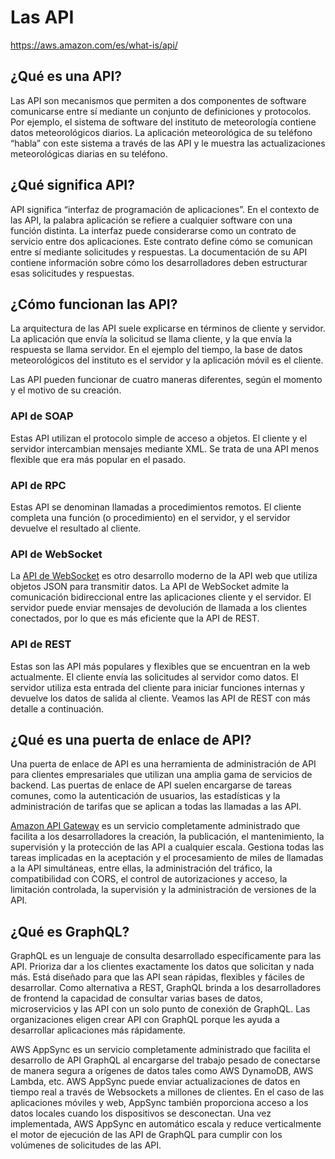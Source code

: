 # Las API

https://aws.amazon.com/es/what-is/api/

## **¿Qué es una API?**

Las API son mecanismos que permiten a dos componentes de software comunicarse entre sí mediante un conjunto de definiciones y protocolos. Por ejemplo, el sistema de software del instituto de meteorología contiene datos meteorológicos diarios. La aplicación meteorológica de su teléfono “habla” con este sistema a través de las API y le muestra las actualizaciones meteorológicas diarias en su teléfono.

## **¿Qué significa API?**

API significa “interfaz de programación de aplicaciones”. En el contexto de las API, la palabra aplicación se refiere a cualquier software con una función distinta. La interfaz puede considerarse como un contrato de servicio entre dos aplicaciones. Este contrato define cómo se comunican entre sí mediante solicitudes y respuestas. La documentación de su API contiene información sobre cómo los desarrolladores deben estructurar esas solicitudes y respuestas.

## **¿Cómo funcionan las API?**

La arquitectura de las API suele explicarse en términos de cliente y servidor. La aplicación que envía la solicitud se llama cliente, y la que envía la respuesta se llama servidor. En el ejemplo del tiempo, la base de datos meteorológicos del instituto es el servidor y la aplicación móvil es el cliente.

Las API pueden funcionar de cuatro maneras diferentes, según el momento y el motivo de su creación.

### API de SOAP

Estas API utilizan el protocolo simple de acceso a objetos. El cliente y el servidor intercambian mensajes mediante XML. Se trata de una API menos flexible que era más popular en el pasado.

### API de RPC

Estas API se denominan llamadas a procedimientos remotos. El cliente completa una función (o procedimiento) en el servidor, y el servidor devuelve el resultado al cliente.

### API de WebSocket

La [API de WebSocket](https://docs.aws.amazon.com/apigateway/latest/developerguide/apigateway-websocket-api-overview?pg=wianapi&cta=websocketapi) es otro desarrollo moderno de la API web que utiliza objetos JSON para transmitir datos. La API de WebSocket admite la comunicación bidireccional entre las aplicaciones cliente y el servidor. El servidor puede enviar mensajes de devolución de llamada a los clientes conectados, por lo que es más eficiente que la API de REST.

### API de REST

Estas son las API más populares y flexibles que se encuentran en la web actualmente. El cliente envía las solicitudes al servidor como datos. El servidor utiliza esta entrada del cliente para iniciar funciones internas y devuelve los datos de salida al cliente. Veamos las API de REST con más detalle a continuación.

## **¿Qué es una puerta de enlace de API?**

Una puerta de enlace de API es una herramienta de administración de API para clientes empresariales que utilizan una amplia gama de servicios de backend. Las puertas de enlace de API suelen encargarse de tareas comunes, como la autenticación de usuarios, las estadísticas y la administración de tarifas que se aplican a todas las llamadas a las API.

[Amazon API Gateway](https://aws.amazon.com/api-gateway/?pg=wianapi&cta=amzapigtwy) es un servicio completamente administrado que facilita a los desarrolladores la creación, la publicación, el mantenimiento, la supervisión y la protección de las API a cualquier escala. Gestiona todas las tareas implicadas en la aceptación y el procesamiento de miles de llamadas a la API simultáneas, entre ellas, la administración del tráfico, la compatibilidad con CORS, el control de autorizaciones y acceso, la limitación controlada, la supervisión y la administración de versiones de la API.

## **¿Qué es GraphQL?**

GraphQL es un lenguaje de consulta desarrollado específicamente para las API. Prioriza dar a los clientes exactamente los datos que solicitan y nada más. Está diseñado para que las API sean rápidas, flexibles y fáciles de desarrollar. Como alternativa a REST, GraphQL brinda a los desarrolladores de frontend la capacidad de consultar varias bases de datos, microservicios y las API con un solo punto de conexión de GraphQL. Las organizaciones eligen crear API con GraphQL porque les ayuda a desarrollar aplicaciones más rápidamente.

AWS AppSync es un servicio completamente administrado que facilita el desarrollo de API GraphQL al encargarse del trabajo pesado de conectarse de manera segura a orígenes de datos tales como AWS DynamoDB, AWS Lambda, etc. AWS AppSync puede enviar actualizaciones de datos en tiempo real a través de Websockets a millones de clientes. En el caso de las aplicaciones móviles y web, AppSync también proporciona acceso a los datos locales cuando los dispositivos se desconectan. Una vez implementada, AWS AppSync en automático escala y reduce verticalmente el motor de ejecución de las API de GraphQL para cumplir con los volúmenes de solicitudes de las API.